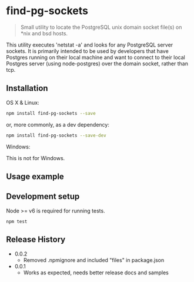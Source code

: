 # find-pg-sockets

> Small utility to locate the PostgreSQL unix domain socket file(s) on *nix and bsd hosts.

This utility executes 'netstat -a' and looks for any PostgreSQL server sockets.
It is primarily intended to be used by developers that have Postgres running on
their local machine and want to connect to their local Postgres server (using node-postgres)
over the domain socket, rather than tcp.


## Installation

OS X & Linux:

```sh
npm install find-pg-sockets --save
```
or, more commonly, as a dev dependency:

```sh
npm install find-pg-sockets --save-dev
```

Windows:

This is not for Windows.

## Usage example


## Development setup

Node >= v6 is required for running tests.

```
npm test
```

## Release History

* 0.0.2
    * Removed .npmignore and included "files" in package.json
* 0.0.1
    * Works as expected, needs better release docs and samples

